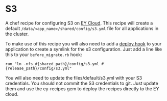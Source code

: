 S3
======

A chef recipe for configuring S3 on [EY Cloud]. This recipe will create a default `/data/<app_name>/shared/config/s3.yml` file for all applications in the cluster. 

To make use of this recipe you will also need to add a [deploy hook](https://cloud-support.engineyard.com/faqs/overview/getting-started-with-engine-yard-cloud#using_deploy_hooks) to your application to create a symlink for the s3 configuration. Just add a line like this to your `before_migrate.rb` hook:
    
    run "ln -nfs #{shared_path}/config/s3.yml #{release_path}/config/s3.yml"
    
You will also need to update the files/default/s3.yml with your S3 credentials.  You should not commit the S3 credentials to git.  Just update them and use the ey-recipes gem to deploy the recipes directly to the EY cloud.

[EY Cloud]: https://cloud.engineyard.com/extras